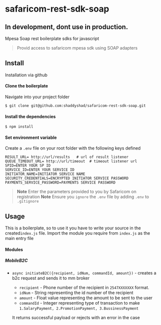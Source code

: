 # safaricom-rest-sdk-soap
## In development, dont use in production.
Mpesa Soap rest boilerplate sdks for javascript

> Provid access to safaricom mpesa sdk using SOAP adapters

## Install
Installation via github 

#### Clone the boilerplate
Navigate into your project folder 

`$ git clone git@github.com:shaddyshad/safaricom-rest-sdk-soap.git`

#### Install the dependencies

`$ npm install `

#### Set environment variable
Create a `.env` file on your root folder with the following keys defined

```
RESULT_URL= http://url/results   # url of result listener
QUEUE_TIMEOUT_URL= http://url/timeout  # timeout listener url
SPID=ENTER YOUR SP ID
SERVICE_ID=ENTER YOUR SERVICE ID
INITIATOR_NAME=INITIATOR SERVICE NAME
SECURITY_CREDENTIALS=ENCRYPTED INITIATOR SERVICE PASSWORD
PAYMENTS_SERVICE_PASSWORD=PAYMENTS SERVICE PASSWORD
```

> **Note** Enter the parameters provided to you by Safaricom on registration
> **Note** Ensure you `ignore` the `.env` file by adding `.env` to `.gitignore`

## Usage
This is a boilerplate, so to use it you have to write your source in the created`index.js` file.
Import the module you require from `index.js` as the main entry file
#### Modules

##### MobileB2C
+ `async initiateB2C({recipient, idNum, commandId, amount})` - creates a b2c request and sends it to mm broker
    + `recipient` - Phone number of the recipient in `2547XXXXXXX` format.
    + `idNum` - String representing the id number of the recipient
    + `amount` - Float value representing the amount to be sent to the user
    + `commandId` - Integer representing type of transaction to make `1.SalaryPayment, 2.PromotionPayment, 3.BussinessPayment`

    It returns successful payload or rejects with an error in the case


